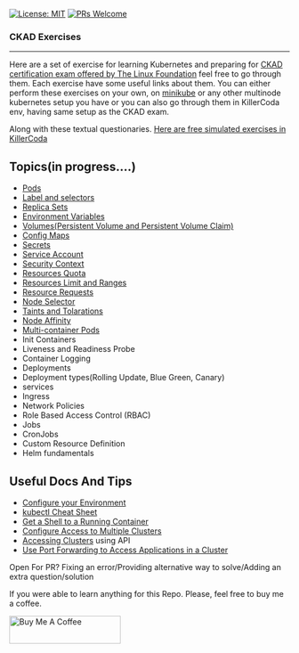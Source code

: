 
[![License: MIT](https://img.shields.io/badge/License-MIT-green.svg)](https://opensource.org/licenses/MIT)
[![PRs Welcome](https://img.shields.io/badge/PRs-welcome-brightgreen.svg?style=flat-square)](https://makeapullrequest.com)

### CKAD Exercises
---

Here are a set of exercise for learning Kubernetes and preparing for [CKAD certification exam offered by The Linux Foundation](https://training.linuxfoundation.org/certification/certified-kubernetes-application-developer-ckad/) feel free to go through them. Each exercise have some useful links about them. You can either perform these exercises on your own, on [minikube](https://minikube.sigs.k8s.io/docs/start/) or any other multinode kubernetes setup you have or you can also go through them in KillerCoda env, having same setup as the CKAD exam.

Along with these textual questionaries. <a href="https://killercoda.com/amitk" target="_blank">Here are free simulated exercises in KillerCoda</a>

## Topics(in progress....)

- [Pods](./practice-challenges/pods/README.md)
- [Label and selectors](./practice-challenges/Labels%20and%20Selectors/README.md)
- [Replica Sets](./practice-challenges/replicaSets/README.md)
- [Environment Variables](./practice-challenges/Environment%20Variables/README.md)
- [Volumes(Persistent Volume and Persistent Volume Claim)](./practice-challenges/Volumes/README.md)
- [Config Maps](./practice-challenges/Config%20Maps/README.md)
- [Secrets](./practice-challenges/Secrets/README.md)
- [Service Account](./practice-challenges/Service%20Account/README.md)
- [Security Context](./practice-challenges/Security%20Context/README.md)
- [Resources Quota](./practice-challenges/Resource%20Quota/README.md)
- [Resources Limit and Ranges](./practice-challenges/Resource%20Limit%20Range/README.md)
- [Resource Requests](./practice-challenges/Resource%20Requests/README.md)
- [Node Selector](./practice-challenges/Node%20Selector/README.md)
- [Taints and Tolarations](./practice-challenges/Taints%20&%20Tolerations/README.md)
- [Node Affinity](./practice-challenges/Node%20Affinity/README.md)
- [Multi-container Pods](./practice-challenges/Muti%20Container%20Pods/README.md)
- Init Containers
- Liveness and Readiness Probe
- Container Logging
- Deployments
- Deployment types(Rolling Update, Blue Green, Canary)
- services
- Ingress
- Network Policies
- Role Based Access Control (RBAC)
- Jobs
- CronJobs
- Custom Resource Definition
- Helm fundamentals


## Useful Docs And Tips

- [Configure your Environment](./tips_and_tricks.md)
- [kubectl Cheat Sheet](https://kubernetes.io/docs/reference/kubectl/cheatsheet/)
- [Get a Shell to a Running Container](https://kubernetes.io/docs/tasks/debug-application-cluster/get-shell-running-container/)
- [Configure Access to Multiple Clusters](https://kubernetes.io/docs/tasks/access-application-cluster/configure-access-multiple-clusters/)
- [Accessing Clusters](https://kubernetes.io/docs/tasks/access-application-cluster/access-cluster/) using API
- [Use Port Forwarding to Access Applications in a Cluster](https://kubernetes.io/docs/tasks/access-application-cluster/port-forward-access-application-cluster/)

Open For PR? Fixing an error/Providing alternative way to solve/Adding an extra question/solution

If you were able to learn anything for this Repo. Please, feel free to buy me a coffee.

<a href="https://www.buymeacoffee.com/amkumar030k" target="_blank"><img src="https://cdn.buymeacoffee.com/buttons/default-yellow.png" alt="Buy Me A Coffee" height="50" width="200"></a>
